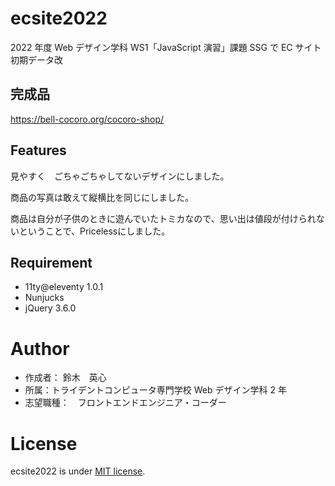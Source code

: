 # ecsite2022

<!-- 初期データは削除します。 -->
2022 年度 Web デザイン学科 WS1「JavaScript 演習」課題 SSG で EC サイト初期データ改

## 完成品

https://bell-cocoro.org/cocoro-shop/

## Features
見やすく　ごちゃごちゃしてないデザインにしました。

商品の写真は敢えて縦横比を同じにしました。

商品は自分が子供のときに遊んでいたトミカなので、思い出は値段が付けられないということで、Pricelessにしました。

## Requirement

- 11ty@eleventy 1.0.1
- Nunjucks
- jQuery 3.6.0

# Author

- 作成者： 鈴木　英心
- 所属：トライデントコンピュータ専門学校 Web デザイン学科 2 年
- 志望職種：　フロントエンドエンジニア・コーダー

# License

ecsite2022 is under [MIT license](https://en.wikipedia.org/wiki/MIT_License).
